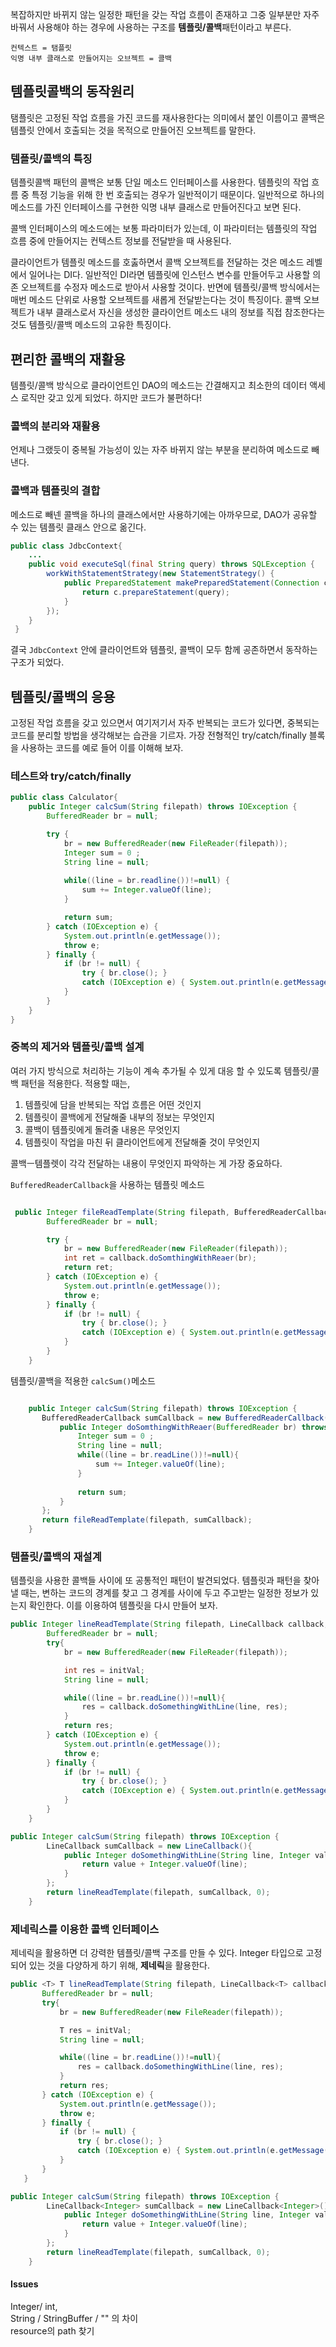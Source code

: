 복잡하지만 바뀌지 않는 일정한 패턴을 갖는 작업 흐름이 존재하고 그중 일부분만 자주 바꿔서 사용해야 하는 경우에 사용하는 구조를 **템플릿/콜백**패턴이라고 부른다. 
```
컨텍스트 = 탬플릿
익명 내부 클래스로 만들어지는 오브젝트 = 콜백 
```

## 템플릿콜백의 동작원리 
탬플릿은 고정된 작업 흐름을 가진 코드를 재사용한다는 의미에서 붙인 이름이고 콜백은 템플릿 안에서 호출되는 것을 목적으로 만들어진 오브젝트를 말한다. 

### 템플릿/콜백의 특징 
템플릿콜백 패턴의 콜백은 보통 단일 메소드 인터페이스를 사용한다. 템플릿의 작업 흐름 중 특정 기능을 위해 한 번 호출되는 경우가 일반적이기 때문이다.
일반적으로 하나의 메소드를 가진 인터페이스를 구현한 익명 내부 클래스로 만들어진다고 보면 된다.
 
 콜백 인터페이스의 메소드에는 보통 파라미터가 있는데, 이 파라미터는 템플릿의 작업 흐름 중에 만들어지는 컨텍스트 정보를 전달받을 때 사용된다. 
 
클라이언트가 템플릿 메소드를 호춣하면서 콜백 오브젝트를 전달하는 것은 메소드 레벨에서 일어나는 DI다. 
일반적인 DI라면 템플릿에 인스턴스 변수를 만들어두고 사용할 의존 오브젝트를 수정자 메소드로 받아서 사용할 것이다. 
반면에 템플릿/콜백 방식에서는 매번 메소드 단위로 사용할 오브젝트를 새롭게 전달받는다는 것이 특징이다. 
콜백 오브젝트가 내부 클래스로서 자신을 생성한 클라이언트 메소드 내의 정보를 직접 참조한다는 것도 템플릿/콜백 메소드의 고유한 특징이다.
 
 
## 편리한 콜백의 재활용 

템플릿/콜백 방식으로 클라이언트인 DAO의 메소드는 간결해지고 최소한의 데이터 액세스 로직만 갖고 있게 되었다. 
하지만 코드가 불편하다!

### 콜백의 분리와 재활용 

언제나 그랬듯이 중복될 가능성이 있는 자주 바뀌지 않는 부분을 분리하여 메소드로 빼낸다. 

### 콜백과 템플릿의 결합
메소드로 빼넨 콜백을 하나의 클래스에서만 사용하기에는 아까우므로, DAO가 공유할 수 있는 템플릿 클래스 안으로 옮긴다. 

```java
public class JdbcContext{
    ...
    public void executeSql(final String query) throws SQLException {
        workWithStatementStrategy(new StatementStrategy() {
            public PreparedStatement makePreparedStatement(Connection c) throws SQLException {
                return c.prepareStatement(query);
            }
        });
    }
 }
```

결국 `JdbcContext` 안에 클라이언트와 템플릿, 콜백이 모두 함께 공존하면서 동작하는 구조가 되었다. 

## 템플릿/콜백의 응용 
고정된 작업 흐름을 갖고 있으면서 여기저기서 자주 반복되는 코드가 있다면, 중복되는 코드를 분리할 방법을 생각해보는 습관을 기르자. 
가장 전형적인 try/catch/finally 블록을 사용하는 코드를 예로 들어 이를 이해해 보자. 

### 테스트와 try/catch/finally

```java
public class Calculator{
    public Integer calcSum(String filepath) throws IOException {
        BufferedReader br = null;

        try {
            br = new BufferedReader(new FileReader(filepath));
            Integer sum = 0 ;
            String line = null;
            
            while((line = br.readline())!=null) {
                sum += Integer.valueOf(line);
            }

            return sum;
        } catch (IOException e) {
            System.out.println(e.getMessage());
            throw e;
        } finally {
            if (br != null) {
                try { br.close(); }
                catch (IOException e) { System.out.println(e.getMessage()); }
            }
        }
    }
}
```

### 중복의 제거와 템플릿/콜백 설계 
여러 가지 방식으로 처리하는 기능이 계속 추가될 수 있게 대응 할 수 있도록 템플릿/콜백 패턴을 적용한다. 
적용할 때는, 
1. 템플릿에 담을 반복되는 작업 흐름은 어떤 것인지
2. 템플릿이 콜백에게 전달해줄 내부의 정보는 무엇인지  
3. 콜백이 템플릿에게 돌려줄 내용은 무엇인지
4. 템플릿이 작업을 마친 뒤 클라이언트에게 전달해줄 것이 무엇인지 

콜백ㅡ템플렛이 각각 전달하는 내용이 무엇인지 파악하는 게 가장 중요하다.


`BufferedReaderCallback`을 사용하는 템플릿 메소드 
```java

 public Integer fileReadTemplate(String filepath, BufferedReaderCallback callback) throws IOException {
        BufferedReader br = null;

        try {
            br = new BufferedReader(new FileReader(filepath));
            int ret = callback.doSomthingWithReaer(br);
            return ret;
        } catch (IOException e) {
            System.out.println(e.getMessage());
            throw e;
        } finally {
            if (br != null) {
                try { br.close(); }
                catch (IOException e) { System.out.println(e.getMessage()); }
            }
        }
    }

```

템플릿/콜백을 적용한 `calcSum()`메소드 
```java

    public Integer calcSum(String filepath) throws IOException {
       BufferedReaderCallback sumCallback = new BufferedReaderCallback() {
           public Integer doSomthingWithReaer(BufferedReader br) throws IOException {
               Integer sum = 0 ; 
               String line = null;
               while((line = br.readLine())!=null){
                   sum += Integer.valueOf(line);
               }
               
               return sum;
           }
       };
       return fileReadTemplate(filepath, sumCallback);
    }

```

### 템플릿/콜백의 재설계 
템플릿을 사용한 콜백들 사이에 또 공통적인 패턴이 발견되었다. 
템플릿과 패턴을 찾아낼 때는, 변하는 코드의 경계를 찾고 그 경계를 사이에 두고 주고받는 일정한 정보가 있는지 확인한다. 
이를 이용하여 템플릿을 다시 만들어 보자. 

```java
public Integer lineReadTemplate(String filepath, LineCallback callback, int initVal) throws IOException {
        BufferedReader br = null;
        try{
            br = new BufferedReader(new FileReader(filepath));

            int res = initVal;
            String line = null;

            while((line = br.readLine())!=null){
                res = callback.doSomethingWithLine(line, res);
            }
            return res;
        } catch (IOException e) {
            System.out.println(e.getMessage());
            throw e;
        } finally {
            if (br != null) {
                try { br.close(); }
                catch (IOException e) { System.out.println(e.getMessage()); }
            }
        }
    }

```

```java
public Integer calcSum(String filepath) throws IOException {
        LineCallback sumCallback = new LineCallback(){
            public Integer doSomethingWithLine(String line, Integer value) {
                return value + Integer.valueOf(line);
            }
        };
        return lineReadTemplate(filepath, sumCallback, 0);
    }

```

### 제네릭스를 이용한 콜백 인터페이스 
제네릭을 활용하면 더 강력한 템플릿/콜백 구조를 만들 수 있다. Integer 타입으로 고정되어 있는 것을 다양하게 하기 위해, **제네릭**을 활용한다.
 
 ```java
 public <T> T lineReadTemplate(String filepath, LineCallback<T> callback, T initVal) throws IOException {
        BufferedReader br = null;
        try{
            br = new BufferedReader(new FileReader(filepath));

            T res = initVal;
            String line = null;

            while((line = br.readLine())!=null){
                res = callback.doSomethingWithLine(line, res);
            }
            return res;
        } catch (IOException e) {
            System.out.println(e.getMessage());
            throw e;
        } finally {
            if (br != null) {
                try { br.close(); }
                catch (IOException e) { System.out.println(e.getMessage()); }
            }
        }
    }
```

```java
public Integer calcSum(String filepath) throws IOException {
        LineCallback<Integer> sumCallback = new LineCallback<Integer>(){
            public Integer doSomethingWithLine(String line, Integer value) {
                return value + Integer.valueOf(line);
            }
        };
        return lineReadTemplate(filepath, sumCallback, 0);
    }

```




#### Issues
Integer/ int,  
String / StringBuffer / "" 의 차이  
resource의 path 찾기






